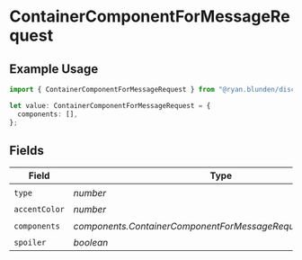 # ContainerComponentForMessageRequest

## Example Usage

```typescript
import { ContainerComponentForMessageRequest } from "@ryan.blunden/discord-sdk/models/components";

let value: ContainerComponentForMessageRequest = {
  components: [],
};
```

## Fields

| Field                                                        | Type                                                         | Required                                                     | Description                                                  |
| ------------------------------------------------------------ | ------------------------------------------------------------ | ------------------------------------------------------------ | ------------------------------------------------------------ |
| `type`                                                       | *number*                                                     | :heavy_check_mark:                                           | N/A                                                          |
| `accentColor`                                                | *number*                                                     | :heavy_minus_sign:                                           | N/A                                                          |
| `components`                                                 | *components.ContainerComponentForMessageRequestComponents*[] | :heavy_check_mark:                                           | N/A                                                          |
| `spoiler`                                                    | *boolean*                                                    | :heavy_minus_sign:                                           | N/A                                                          |